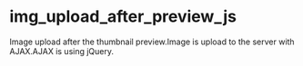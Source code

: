 # img_upload_after_preview_js
Image upload  after  the thumbnail preview.Image is upload to the server with AJAX.AJAX is using jQuery.
